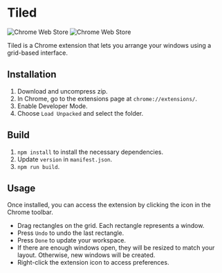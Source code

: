 # Tiled

![Chrome Web Store](https://img.shields.io/chrome-web-store/v/epebbpgbdaoolneajfaccpgckebbbjfo)
![Chrome Web Store](https://img.shields.io/chrome-web-store/users/epebbpgbdaoolneajfaccpgckebbbjfo)

Tiled is a Chrome extension that lets you arrange your windows using a grid-based interface.

## Installation

1. Download and uncompress zip.
2. In Chrome, go to the extensions page at `chrome://extensions/`.
3. Enable Developer Mode.
4. Choose `Load Unpacked` and select the folder.

## Build

1. `npm install` to install the necessary dependencies.
2. Update `version` in `manifest.json`.
3. `npm run build`.

## Usage

Once installed, you can access the extension by clicking the icon in the Chrome toolbar.

- Drag rectangles on the grid. Each rectangle represents a window.
- Press `Undo` to undo the last rectangle.
- Press `Done` to update your workspace.
- If there are enough windows open, they will be resized to match your layout. Otherwise, new windows will be created.
- Right-click the extension icon to access preferences.